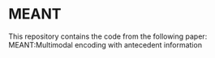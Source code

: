 # MEANT
This repository contains the code from the following paper: MEANT:Multimodal encoding with antecedent information



